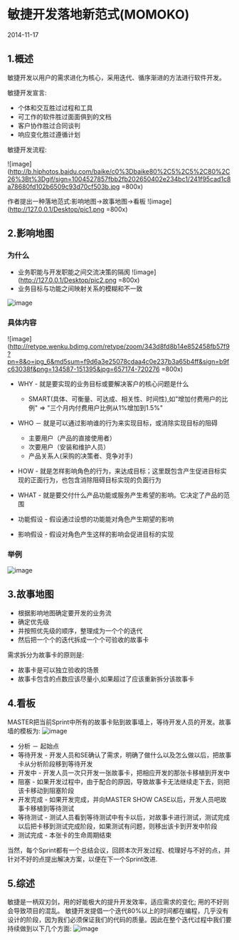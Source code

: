 # 敏捷开发落地新范式(MOMOKO)
2014-11-17

## 1.概述
敏捷开发以用户的需求进化为核心，采用迭代、循序渐进的方法进行软件开发。

敏捷开发宣言:
 
 * 个体和交互胜过过程和工具
 * 可工作的软件胜过面面俱到的文档
 * 客户协作胜过合同谈判
 * 响应变化胜过遵循计划

敏捷开发流程:

![image](http://b.hiphotos.baidu.com/baike/c0%3Dbaike80%2C5%2C5%2C80%2C26%3Bt%3Dgif/sign=1004527857fbb2fb202650402e234bc1/241f95cad1c8a78680fd102b6509c93d70cf503b.jpg =800x)

作者提出一种落地范式:影响地图->故事地图->看板
![image](http://127.0.0.1/Desktop/pic1.png =800x)

## 2.影响地图
### 为什么
* 业务职能与开发职能之间交流决策的隔阂
![image](http://127.0.0.1/Desktop/pic2.png =800x)
* 业务目标与功能之间映射关系的模糊和不一致

![image](http://www.ituring.com.cn/download/01fxSGzi49zd.small)

### 具体内容
![image](http://retype.wenku.bdimg.com/retype/zoom/343d8fd8b14e852458fb57f9?pn=8&o=jpg_6&md5sum=f9d6a3e25078cdaa4c0e237b3a65b4ff&sign=b9fc63038f&png=134587-151395&jpg=657174-720276 =800x)

* WHY - 就是要实现的业务目标或要解决客户的核心问题是什么
	* SMART(具体、可衡量、可达成、相关性、时间性),如"增加付费用户的比例" => "三个月内付费用户比例从1%增加到1.5%"
* WHO － 就是可以通过影响谁的行为来实现目标，或消除实现目标的阻碍
	* 主要用户（产品的直接使用者）
	* 次要用户（安装和维护人员）
	* 产品关系人(采购的决策者、竞争对手)
* HOW - 就是怎样影响角色的行为，来达成目标；这里既包含产生促进目标实现的正面行为，也包含消除阻碍目标实现的负面行为
* WHAT - 就是要交付什么产品功能或服务产生希望的影响。它决定了产品的范围

* 功能假设 - 假设通过设想的功能能对角色产生期望的影响
* 影响假设 - 假设对角色产生这样的影响会促进目标的实现

### 举例
![image](http://www.ituring.com.cn/download/01fxSH0CALOd.small)


## 3.故事地图
* 根据影响地图确定要开发的业务流
* 确定优先级
* 并按照优先级的顺序，整理成为一个个的迭代
* 然后把一个个的迭代拆成一个个可验收的故事卡

需求拆分为故事卡的原则是:

* 故事卡是可以独立验收的场景
* 故事卡包含的点数应该尽量小,如果超过了应该重新拆分该故事卡

## 4.看板
MASTER把当前Sprint中所有的故事卡贴到故事墙上，等待开发人员的开发。故事墙的模板为:
![image](http://yspe2371e4aa7697989.yunshipei.cn/dHlwZT1mdyZzaXplPTY0MCZzcmM9YUhSMGNDVXpRU1V5UmlVeVJtaHBMbU56Wkc0dWJtVjBKVEpHWVhSMFlXTm9iV1Z1ZENVeVJqSXdNVEV3TmlVeVJqRXlKVEpHTUY4eE16QTNPRFkyTlRrMVVrbDBNeTVuYVdZPQ==)

* 分析 － 起始点
* 等待开发 - 开发人员和SE确认了需求，明确了做什么以及怎么做以后，把故事卡从分析阶段移到等待开发
* 开发中 - 开发人员一次只开发一张故事卡，把相应开发的那张卡移植到开发中
* 阻塞 - 如果开发过程中，由于配合的原因，导致故事卡无法继续走下去，则把该卡移动到阻塞阶段
* 开发完成 - 如果开发完成，并向MASTER  SHOW CASE以后，开发人员吧故事卡移植到等待测试
* 等待测试 - 测试人员看到等待测试中有卡以后，对故事卡进行测试，测试完成以后把卡移到测试完成阶段，如果测试有问题，则移出该卡到开发中阶段
* 测试完成 - 本张卡的生命周期结束

当然，每个Sprint都有一个总结会议，回顾本次开发过程、梳理好与不好的点，并针对不好的点提出解决方案，以便在下一个Sprint改进.

## 5.综述
敏捷是一柄双刃剑，用的好能极大的提升开发效率，适应需求的变化; 用的不好则会导致项目的混乱。
敏捷开发提倡一个迭代80%以上的时间都在编程，几乎没有设计的阶段，因为我们必须保证我们的代码的质量。因此在整个迭代过程中我们要持续做到以下几个方面:
![image](http://yspe2371e4aa7697989.yunshipei.cn/dHlwZT1mdyZzaXplPTY0MCZzcmM9YUhSMGNDVXpRU1V5UmlVeVJtaHBMbU56Wkc0dWJtVjBKVEpHWVhSMFlXTm9iV1Z1ZENVeVJqSXdNVEV3TmlVeVJqRXhKVEpHTUY4eE16QTNPRE0xT1RjM05EUndNeTVuYVdZPQ==)
